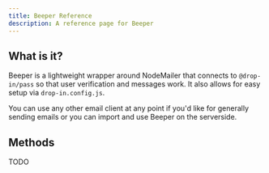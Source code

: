 ```yaml
---
title: Beeper Reference
description: A reference page for Beeper
---
```


## What is it?

Beeper is a lightweight wrapper around NodeMailer that connects to `@drop-in/pass` so that user verification and messages work. It also allows for easy setup via `drop-in.config.js`.

You can use any other email client at any point if you'd like for generally sending emails or you can import and use Beeper on the serverside.

## Methods

TODO
